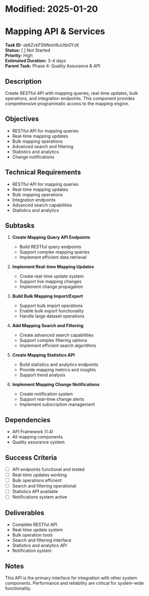 # Modified: 2025-01-20

# Mapping API & Services

**Task ID:** xb6ZvkF5NNotrRuUtbGYzK  
**Status:** [ ] Not Started  
**Priority:** High  
**Estimated Duration:** 3-4 days  
**Parent Task:** Phase 4: Quality Assurance & API

## Description
Create RESTful API with mapping queries, real-time updates, bulk operations, and integration endpoints. This component provides comprehensive programmatic access to the mapping engine.

## Objectives
- RESTful API for mapping queries
- Real-time mapping updates
- Bulk mapping operations
- Advanced search and filtering
- Statistics and analytics
- Change notifications

## Technical Requirements
- RESTful API for mapping queries
- Real-time mapping updates
- Bulk mapping operations
- Integration endpoints
- Advanced search capabilities
- Statistics and analytics

## Subtasks
1. **Create Mapping Query API Endpoints**
   - Build RESTful query endpoints
   - Support complex mapping queries
   - Implement efficient data retrieval

2. **Implement Real-time Mapping Updates**
   - Create real-time update system
   - Support live mapping changes
   - Implement change propagation

3. **Build Bulk Mapping Import/Export**
   - Support bulk import operations
   - Enable bulk export functionality
   - Handle large dataset operations

4. **Add Mapping Search and Filtering**
   - Create advanced search capabilities
   - Support complex filtering options
   - Implement efficient search algorithms

5. **Create Mapping Statistics API**
   - Build statistics and analytics endpoints
   - Provide mapping metrics and insights
   - Support trend analysis

6. **Implement Mapping Change Notifications**
   - Create notification system
   - Support real-time change alerts
   - Implement subscription management

## Dependencies
- API Framework (1.4)
- All mapping components
- Quality assurance system

## Success Criteria
- [ ] API endpoints functional and tested
- [ ] Real-time updates working
- [ ] Bulk operations efficient
- [ ] Search and filtering operational
- [ ] Statistics API available
- [ ] Notifications system active

## Deliverables
- Complete RESTful API
- Real-time update system
- Bulk operation tools
- Search and filtering interface
- Statistics and analytics API
- Notification system

## Notes
This API is the primary interface for integration with other system components. Performance and reliability are critical for system-wide functionality.

